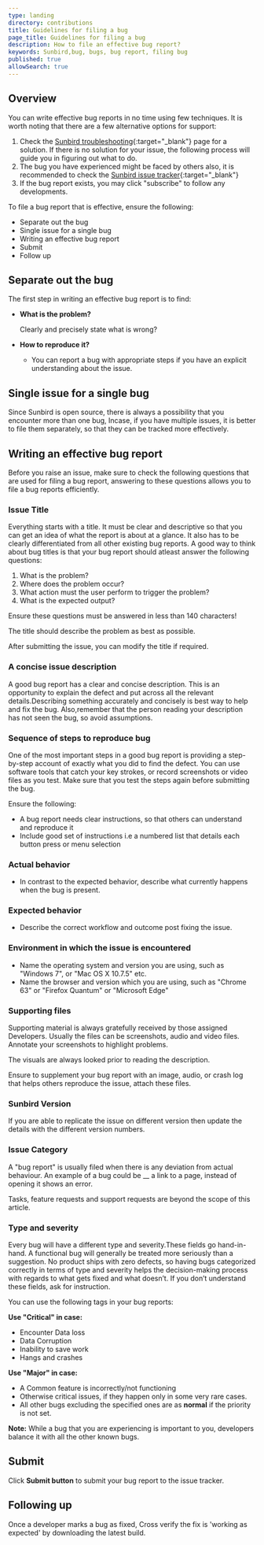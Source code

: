 ```yaml
---
type: landing
directory: contributions
title: Guidelines for filing a bug
page_title: Guidelines for filing a bug
description: How to file an effective bug report? 
keywords: Sunbird,bug, bugs, bug report, filing bug
published: true
allowSearch: true
---
```

## Overview
You can write effective bug reports in no time using few techniques.
It is worth noting that there are a few alternative options for support:

1. Check the [Sunbird troubleshooting](http://www.sunbird.org/developer-docs/troubleshooting/){:target="_blank"} page for a solution. If there is no solution for your issue, the following process will guide you in figuring out what to do.
2. The bug you have experienced might be faced by others also, it is recommended to check the [Sunbird issue tracker](https://github.com/project-sunbird/project-sunbird.github.io/issues){:target="_blank"}
3. If the bug report exists, you may click "subscribe" to follow any developments.

To file a bug report that is effective, ensure the following: 

- Separate out the bug
- Single issue for a single bug
- Writing an effective bug report
- Submit
- Follow up

## Separate out the bug
The first step in writing an effective bug report is to find:

- **What is the problem?**
  
  Clearly and precisely state what is wrong?

- **How to reproduce it?**

    - You can report a bug with appropriate steps if you have an explicit understanding about the issue.

## Single issue for a single bug

Since Sunbird is open source, there is always a possibility that you encounter more than one bug, Incase, if you have multiple issues, it is better to file them separately, so that they can be tracked more effectively.

## Writing an effective bug report

Before you raise an issue, make sure to check the following questions that are used for filing a bug report, answering to these questions allows you to file a bug reports efficiently.

### Issue Title

Everything starts with a title. It must be clear and descriptive so that you can get an idea of what the report is about at a glance. It also has to be clearly differentiated from all other existing bug reports. A good way to think about bug titles is that your bug report should atleast answer the following questions:

  1. What is the problem?
  2. Where does the problem occur?
  3. What action must the user perform to trigger the problem?
  4. What is the expected output?
 
Ensure these questions must be answered in less than 140 characters!

The title should describe the problem as best as possible. 

After submitting the issue, you can modify the title if required.

### A concise issue description

A good bug report has a clear and concise description. This is an opportunity to explain the defect and put across all the relevant details.Describing something accurately and concisely is best way to help and fix the bug. Also,remember that the person reading your description has not seen the bug, so avoid assumptions.

### Sequence of steps to reproduce bug

One of the most important steps in a good bug report is providing a step-by-step account of exactly what you did to find the defect. You can use software tools that catch your key strokes, or record screenshots or video files as you test. Make sure that you test the steps again before submitting the bug.

Ensure the following:
- A bug report needs clear instructions, so that others can understand and reproduce it
- Include good set of instructions i.e a numbered list that details each button press or menu selection

### Actual behavior

- In contrast to the expected behavior, describe what currently happens when the bug is present.

### Expected behavior

- Describe the correct workflow and outcome post fixing the issue.

### Environment in which the issue is encountered

- Name the operating system and version you are using, such as "Windows 7", or "Mac OS X 10.7.5" etc.
- Name the browser and version which you are using, such as "Chrome 63" or "Firefox Quantum" or "Microsoft Edge"

### Supporting files

Supporting material is always gratefully received by those assigned Developers. Usually the files can be screenshots, audio and video files. Annotate your screenshots to highlight problems.

The visuals are always looked prior to reading the description. 

Ensure to supplement your bug report with an image, audio, or crash log that helps others reproduce the issue, attach these files.

### Sunbird Version

If you are able to replicate the issue on different version then update the details with the different version numbers.

### Issue Category

A "bug report" is usually filed when there is any deviation from actual behaviour. An example of a bug could be __ a link to a page, instead of opening it shows an error.

Tasks, feature requests and support requests are beyond the scope of this article.

### Type and severity

Every bug will have a different type and severity.These fields go hand-in-hand. A functional bug will generally be treated more seriously than a suggestion. No product ships with zero defects, so having bugs categorized correctly in terms of type and severity helps the decision-making process with regards to what gets fixed and what doesn’t. If you don’t understand these fields, ask for instruction.

You can use the following tags in your bug reports:

**Use "Critical" in case:**

- Encounter Data loss
- Data Corruption
- Inability to save work
- Hangs and crashes

**Use "Major" in case:**

- A Common feature is incorrectly/not functioning
- Otherwise critical issues, if they happen only in some very rare cases.
- All other bugs excluding the specified ones are as **normal** if the priority is not set.

**Note:** While a bug that you are experiencing is important to you, developers balance it with all the other known bugs.

## Submit

Click **Submit button** to submit your bug report to the issue tracker.

## Following up

Once a developer marks a bug as fixed, Cross verify the fix is 'working as expected' by downloading the latest build.  
